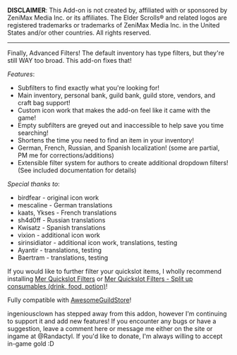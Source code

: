 **DISCLAIMER**: This Add-on is not created by, affiliated with or sponsored by ZeniMax Media Inc. or its affiliates. The Elder Scrolls® and related logos are registered trademarks or trademarks of ZeniMax Media Inc. in the United States and/or other countries. All rights reserved.

---

Finally, Advanced Filters! The default inventory has type filters, but they're still WAY too broad. This add-on fixes that!

*Features*:
* Subfilters to find exactly what you're looking for!
* Main inventory, personal bank, guild bank, guild store, vendors, and craft bag support!
* Custom icon work that makes the add-on feel like it came with the game!
* Empty subfilters are greyed out and inaccessible to help save you time searching!
* Shortens the time you need to find an item in your inventory!
* German, French, Russian, and Spanish localization! (some are partial, PM me for corrections/additions)
* Extensible filter system for authors to create additional dropdown filters! (See included documentation for details)

*Special thanks to*:
* birdfear - original icon work
* mescaline - German translations
* kaats, Ykses - French translations
* sh4d0ff - Russian translations
* Kwisatz - Spanish translations
* vixion - additional icon work
* sirinsidiator - additional icon work, translations, testing
* Ayantir - translations, testing
* Baertram - translations, testing

If you would like to further filter your quickslot items, I wholly recommend installing [Mer Quickslot Filters](http://www.esoui.com/downloads/info707-MerQuickslotFilters.html) or [Mer Quickslot Filters - Split up consumables (drink, food, potion)](http://www.esoui.com/downloads/info953-MerQuickslotFilters-Splitupconsumablesdrinkfoodpotion.html)!

Fully compatible with [AwesomeGuildStore](http://www.esoui.com/downloads/info695-AwesomeGuildStore.html)!

ingeniousclown has stepped away from this addon, however I'm continuing to support it and add new features! If you encounter any bugs or have a suggestion, leave a comment here or message me either on the site or ingame at @Randactyl. If you'd like to donate, I'm always willing to accept in-game gold :D
